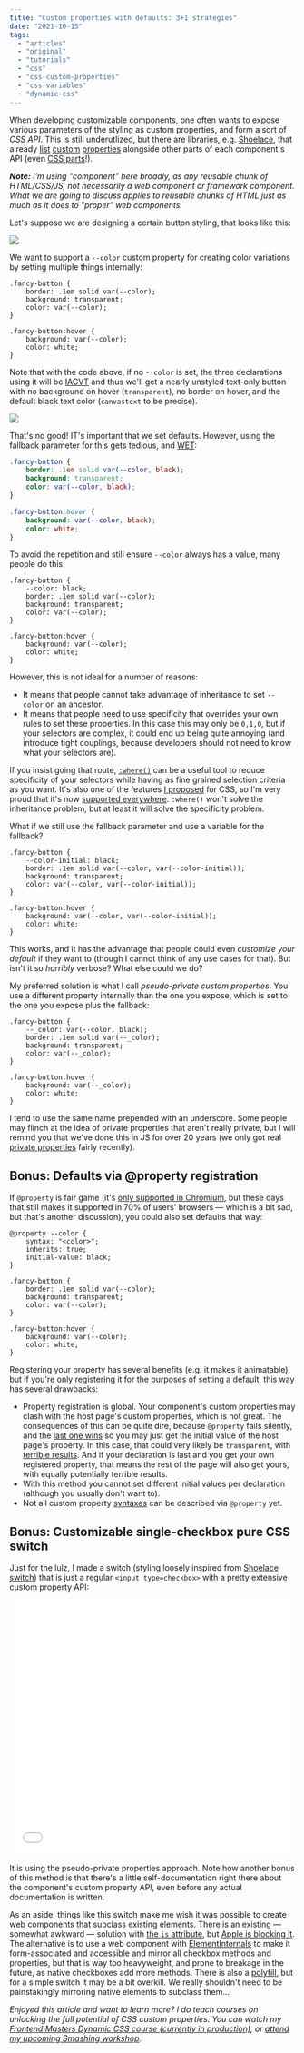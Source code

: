 ```yaml
---
title: "Custom properties with defaults: 3+1 strategies"
date: "2021-10-15"
tags:
  - "articles"
  - "original"
  - "tutorials"
  - "css"
  - "css-custom-properties"
  - "css-variables"
  - "dynamic-css"
---
```


When developing customizable components, one often wants to expose various parameters of the styling as custom properties, and form a sort of _CSS API_. This is still underutlized, but there are libraries, e.g. [Shoelace](https://shoelace.style/), that already [list](https://shoelace.style/components/switch?id=css-custom-properties) [custom](https://shoelace.style/components/progress-ring?id=css-custom-properties) [properties](https://shoelace.style/components/image-comparer?id=css-custom-properties) alongside other parts of each component's API (even [CSS parts](https://developer.mozilla.org/en-US/docs/Web/CSS/::part)!).

_**Note:** I’m using "component" here broadly, as any reusable chunk of HTML/CSS/JS, not necessarily a web component or framework component. What we are going to discuss applies to reusable chunks of HTML just as much as it does to "proper" web components._

Let's suppose we are designing a certain button styling, that looks like this:

![](images/outlined-button.gif)

We want to support a `--color` custom property for creating color variations by setting multiple things internally:

```
.fancy-button {
	border: .1em solid var(--color);
	background: transparent;
	color: var(--color);
}

.fancy-button:hover {
	background: var(--color);
	color: white;
}
```

Note that with the code above, if no `--color` is set, the three declarations using it will be [IACVT](https://www.w3.org/TR/css-variables-1/#invalid-at-computed-value-time) and thus we'll get a nearly unstyled text-only button with no background on hover (`transparent`), no border on hover, and the default black text color (`canvastext` to be precise).

![](images/image.png)

That's no good! IT's important that we set defaults. However, using the fallback parameter for this gets tedious, and [WET](https://en.wikipedia.org/wiki/Don%27t_repeat_yourself):
<!-- more -->
```css
.fancy-button {
	border: .1em solid var(--color, black);
	background: transparent;
	color: var(--color, black);
}

.fancy-button:hover {
	background: var(--color, black);
	color: white;
}
```

To avoid the repetition and still ensure `--color` always has a value, many people do this:

```
.fancy-button {
	--color: black;
	border: .1em solid var(--color);
	background: transparent;
	color: var(--color);
}

.fancy-button:hover {
	background: var(--color);
	color: white;
}
```

However, this is not ideal for a number of reasons:

- It means that people cannot take advantage of inheritance to set `--color` on an ancestor.
- It means that people need to use specificity that overrides your own rules to set these properties. In this case this may only be `0,1,0`, but if your selectors are complex, it could end up being quite annoying (and introduce tight couplings, because developers should not need to know what your selectors are).

If you insist going that route, [`:where()`](https://developer.mozilla.org/en-US/docs/Web/CSS/:where) can be a useful tool to reduce specificity of your selectors while having as fine grained selection criteria as you want. It's also one of the features [I proposed](https://github.com/w3c/csswg-drafts/issues/1170) for CSS, so I'm very proud that it's now [supported everywhere](https://caniuse.com/mdn-css_selectors_where). `:where()` won't solve the inheritance problem, but at least it will solve the specificity problem.

What if we still use the fallback parameter and use a variable for the fallback?

```
.fancy-button {
	--color-initial: black;
	border: .1em solid var(--color, var(--color-initial));
	background: transparent;
	color: var(--color, var(--color-initial));
}

.fancy-button:hover {
	background: var(--color, var(--color-initial));
	color: white;
}
```

This works, and it has the advantage that people could even _customize your default_ if they want to (though I cannot think of any use cases for that). But isn't it so _horribly_ verbose? What else could we do?

My preferred solution is what I call _pseudo-private custom properties_. You use a different property internally than the one you expose, which is set to the one you expose plus the fallback:

```
.fancy-button {
	--_color: var(--color, black);
	border: .1em solid var(--_color);
	background: transparent;
	color: var(--_color);
}

.fancy-button:hover {
	background: var(--_color);
	color: white;
}
```

I tend to use the same name prepended with an underscore. Some people may flinch at the idea of private properties that aren't really private, but I will remind you that we've done this in JS for over 20 years (we only got real [private properties](https://developer.mozilla.org/en-US/docs/Web/JavaScript/Reference/Classes/Private_class_fields) fairly recently).

## Bonus: Defaults via @property registration

If `@property` is fair game (it's [only supported in Chromium](https://caniuse.com/mdn-css_at-rules_property), but these days that still makes it supported in 70% of users' browsers — which is a bit sad, but that's another discussion), you could also set defaults that way:

```
@property --color {
	syntax: "<color>";
	inherits: true;
	initial-value: black;
}

.fancy-button {
	border: .1em solid var(--color);
	background: transparent;
	color: var(--color);
}

.fancy-button:hover {
	background: var(--color);
	color: white;
}
```

Registering your property has several benefits (e.g. it makes it animatable), but if you're only registering it for the purposes of setting a default, this way has several drawbacks:

- Property registration is global. Your component's custom properties may clash with the host page's custom properties, which is not great. The consequences of this can be quite dire, because `@property` fails silently, and the [last one wins](https://codepen.io/leaverou/pen/JjyYgow) so you may just get the initial value of the host page's property. In this case, that could very likely be `transparent`, with [terrible results](https://codepen.io/leaverou/pen/JjyYgow). And if your declaration is last and you get your own registered property, that means the rest of the page will also get yours, with equally potentially terrible results.
- With this method you cannot set different initial values per declaration (although you usually don't want to).
- Not all custom property [syntaxes](https://developer.mozilla.org/en-US/docs/Web/CSS/@property/syntax) can be described via `@property` yet.

## Bonus: Customizable single-checkbox pure CSS switch

Just for the lulz, I made a switch (styling loosely inspired from [Shoelace switch](https://shoelace.style/components/switch)) that is just a regular `<input type=checkbox>` with a pretty extensive custom property API:

<iframe id="cp_embed_PoKPQYE" src="//codepen.io/anon/embed/PoKPQYE?height=450&amp;theme-id=1&amp;slug-hash=PoKPQYE&amp;default-tab=css,result" height="450" scrolling="no" frameborder="0" allowfullscreen allowpaymentrequest="" name="CodePen Embed PoKPQYE" title="CodePen Embed PoKPQYE" class="cp_embed_iframe" style="width:100%;overflow:hidden">CodePen Embed Fallback</iframe>

It is using the pseudo-private properties approach. Note how another bonus of this method is that there's a little self-documentation right there about the component's custom property API, even before any actual documentation is written.

As an aside, things like this switch make me wish it was possible to create web components that subclass existing elements. There is an existing — somewhat awkward — solution with [the `is` attribute](https://developer.mozilla.org/en-US/docs/Web/HTML/Global_attributes/is), but [Apple is blocking it](https://bugs.webkit.org/show_bug.cgi?id=182671). The alternative is to use a web component with [ElementInternals](https://developer.mozilla.org/en-US/docs/Web/API/ElementInternals) to make it form-associated and accessible and mirror all checkbox methods and properties, but that is way too heavyweight, and prone to breakage in the future, as native checkboxes add more methods. There is also a [polyfill](https://github.com/ungap/custom-elements#readme), but for a simple switch it may be a bit overkill. We really shouldn't need to be painstakingly mirroring native elements to subclass them…

_Enjoyed this article and want to learn more? I do teach courses on unlocking the full potential of CSS custom properties. You can watch my [Frontend Masters Dynamic CSS course (currently in production)](https://frontendmasters.com/workshops/css-variables/), or [attend my upcoming Smashing workshop](https://smashingconf.com/online-workshops/workshops/lea-verou-nov/)._
